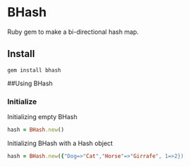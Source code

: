 # BHash
Ruby gem to make a bi-directional hash map.

## Install

```
gem install bhash
```

##Using BHash

### Initialize
Initializing empty BHash

```Ruby
hash = BHash.new()
```

Initializing BHash with a Hash object

```Ruby
hash = BHash.new({"Dog=>"Cat","Horse"=>"Girrafe", 1=>2})
```
